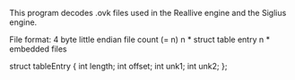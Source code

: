 This program decodes .ovk files used in the Reallive engine and the Siglius engine.

File format:
    4 byte little endian file count (= n)
    n * struct table entry
    n * embedded files

struct tableEntry
{
    int length;
    int offset;
    int unk1;
    int unk2;
};
